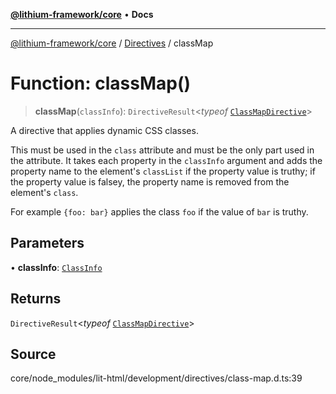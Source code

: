 [**@lithium-framework/core**](../../../README.md) • **Docs**

***

[@lithium-framework/core](../../../README.md) / [Directives](../README.md) / classMap

# Function: classMap()

> **classMap**(`classInfo`): `DirectiveResult`\<*typeof* [`ClassMapDirective`](../classes/ClassMapDirective.md)\>

A directive that applies dynamic CSS classes.

This must be used in the `class` attribute and must be the only part used in
the attribute. It takes each property in the `classInfo` argument and adds
the property name to the element's `classList` if the property value is
truthy; if the property value is falsey, the property name is removed from
the element's `class`.

For example `{foo: bar}` applies the class `foo` if the value of `bar` is
truthy.

## Parameters

• **classInfo**: [`ClassInfo`](../interfaces/ClassInfo.md)

## Returns

`DirectiveResult`\<*typeof* [`ClassMapDirective`](../classes/ClassMapDirective.md)\>

## Source

core/node\_modules/lit-html/development/directives/class-map.d.ts:39
